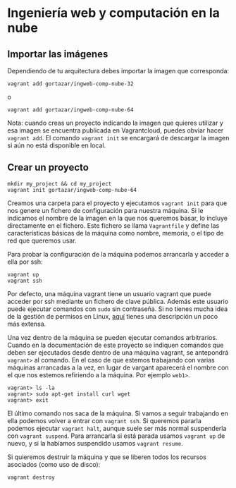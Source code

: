 # Ingeniería web y computación en la nube

## Importar las imágenes

Dependiendo de tu arquitectura debes importar la imagen que corresponda:

    vagrant add gortazar/ingweb-comp-nube-32

o

    vagrant add gortazar/ingweb-comp-nube-64

Nota: cuando creas un proyecto indicando la imagen que quieres utilizar y esa imagen se encuentra publicada en Vagrantcloud, puedes obviar hacer `vagrant add`. El comando `vagrant init` se encargará de descargar la imagen si aún no está disponible en local.

## Crear un proyecto

    mkdir my_project && cd my_project
    vagrant init gortazar/ingweb-comp-nube-64

Creamos una carpeta para el proyecto y ejecutamos `vagrant init` para que nos genere un fichero de configuración para nuestra máquina. Si le indicamos el nombre de la imagen en la que nos queremos basar, lo incluye directamente en el fichero. Este fichero se llama `Vagrantfile` y define las características básicas de la máquina como nombre, memoria, o el tipo de red que queremos usar. 

Para probar la configuración de la máquina podemos arrancarla y acceder a ella por ssh:

    vagrant up
    vagrant ssh

Por defecto, una máquina vagrant tiene un usuario vagrant que puede acceder por ssh mediante un fichero de clave pública. Además este usuario puede ejecutar comandos con `sudo` sin contraseña. Si no tienes mucha idea de la gestión de permisos en Linux, [aquí](http://es.wikipedia.org/wiki/Sudo) tienes una descripción un poco más extensa.

Una vez dentro de la máquina se pueden ejecutar comandos arbitrarios. Cuando en la documentación de este proyecto se indiquen comandos que deben ser ejecutados desde dentro de una máquina vagrant, se antepondrá `vagrant>` al comando. En el caso de que estemos trabajando con varias máquinas arrancadas a la vez, en lugar de vargant aparecerá el nombre con el que nos estemos refiriendo a la máquina. Por ejemplo `web1>`.

    vagrant> ls -la
    vagrant> sudo apt-get install curl wget
    vagrant> exit

El último comando nos saca de la máquina. Si vamos a seguir trabajando en ella podemos volver a entrar con `vagrant ssh`. Si queremos pararla podemos ejecutar `vagrant halt`, aunque suele ser más normal suspenderla con `vagrant suspend`. Para arrancarla si está parada usamos `vagrant up` de nuevo, y si la habíamos suspendido usamos `vagrant resume`. 

Si quieremos destruir la máquina y que se liberen todos los recursos asociados (como uso de disco):

    vagrant destroy

